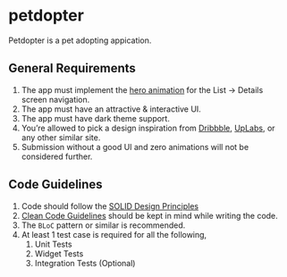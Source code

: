# petdopter

Petdopter is a pet adopting appication.

## General Requirements

1. The app must implement the [hero animation](https://docs.flutter.dev/development/ui/animations/hero-animations) for the List → Details screen navigation.
2. The app must have an attractive & interactive UI.
3. The app must have dark theme support.
4. You’re allowed to pick a design inspiration from [Dribbble](https://dribbble.com/), [UpLabs](https://www.uplabs.com/), or any other similar site.
5. Submission without a good UI and zero animations will not be considered further.

## Code Guidelines

1. Code should follow the [SOLID Design Principles](https://itnext.io/solid-principles-explanation-and-examples-715b975dcad4)
2. [Clean Code Guidelines](https://gist.github.com/wojteklu/73c6914cc446146b8b533c0988cf8d29) should be kept in mind while writing the code.
3. The `BLoC` pattern or similar is recommended.
4. At least 1 test case is required for all the following,
    1. Unit Tests
    2. Widget Tests
    3. Integration Tests (Optional)
